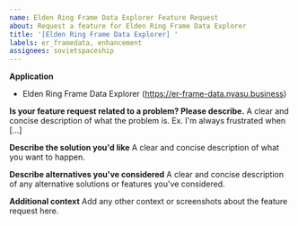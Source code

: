 ```yaml
---
name: Elden Ring Frame Data Explorer Feature Request
about: Request a feature for Elden Ring Frame Data Explorer
title: '[Elden Ring Frame Data Explorer] '
labels: er_framedata, enhancement
assignees: sovietspaceship
---
```


**Application**

-   Elden Ring Frame Data Explorer (https://er-frame-data.nyasu.business)

**Is your feature request related to a problem? Please describe.**
A clear and concise description of what the problem is. Ex. I'm always frustrated when [...]

**Describe the solution you'd like**
A clear and concise description of what you want to happen.

**Describe alternatives you've considered**
A clear and concise description of any alternative solutions or features you've considered.

**Additional context**
Add any other context or screenshots about the feature request here.
